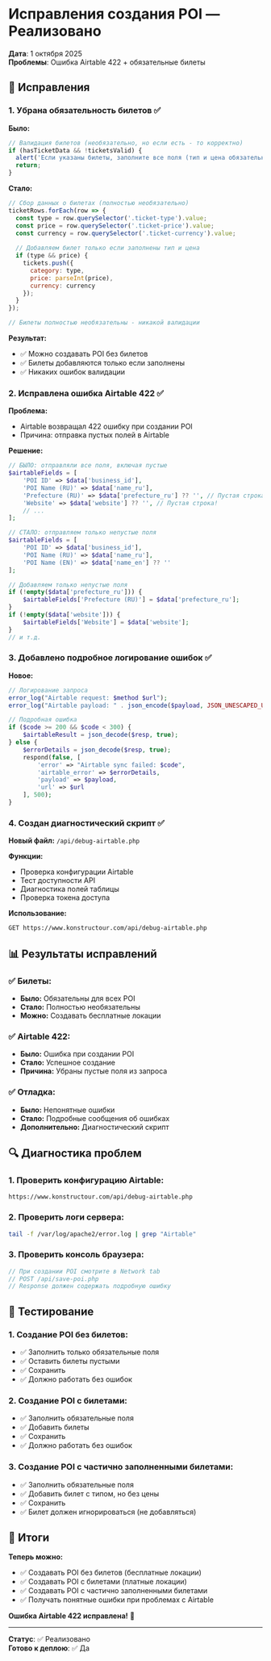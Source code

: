 # Исправления создания POI — Реализовано

**Дата**: 1 октября 2025  
**Проблемы**: Ошибка Airtable 422 + обязательные билеты

## 🔧 Исправления

### 1. **Убрана обязательность билетов** ✅

**Было:**
```javascript
// Валидация билетов (необязательно, но если есть - то корректно)
if (hasTicketData && !ticketsValid) {
  alert('Если указаны билеты, заполните все поля (тип и цена обязательны)');
  return;
}
```

**Стало:**
```javascript
// Сбор данных о билетах (полностью необязательно)
ticketRows.forEach(row => {
  const type = row.querySelector('.ticket-type').value;
  const price = row.querySelector('.ticket-price').value;
  const currency = row.querySelector('.ticket-currency').value;
  
  // Добавляем билет только если заполнены тип и цена
  if (type && price) {
    tickets.push({
      category: type,
      price: parseInt(price),
      currency: currency
    });
  }
});

// Билеты полностью необязательны - никакой валидации
```

**Результат:**
- ✅ Можно создавать POI без билетов
- ✅ Билеты добавляются только если заполнены
- ✅ Никаких ошибок валидации

### 2. **Исправлена ошибка Airtable 422** ✅

**Проблема:**
- Airtable возвращал 422 ошибку при создании POI
- Причина: отправка пустых полей в Airtable

**Решение:**
```php
// БЫЛО: отправляли все поля, включая пустые
$airtableFields = [
    'POI ID' => $data['business_id'],
    'POI Name (RU)' => $data['name_ru'],
    'Prefecture (RU)' => $data['prefecture_ru'] ?? '', // Пустая строка!
    'Website' => $data['website'] ?? '', // Пустая строка!
    // ...
];

// СТАЛО: отправляем только непустые поля
$airtableFields = [
    'POI ID' => $data['business_id'],
    'POI Name (RU)' => $data['name_ru'],
    'POI Name (EN)' => $data['name_en'] ?? ''
];

// Добавляем только непустые поля
if (!empty($data['prefecture_ru'])) {
    $airtableFields['Prefecture (RU)'] = $data['prefecture_ru'];
}
if (!empty($data['website'])) {
    $airtableFields['Website'] = $data['website'];
}
// и т.д.
```

### 3. **Добавлено подробное логирование ошибок** ✅

**Новое:**
```php
// Логирование запроса
error_log("Airtable request: $method $url");
error_log("Airtable payload: " . json_encode($payload, JSON_UNESCAPED_UNICODE));

// Подробная ошибка
if ($code >= 200 && $code < 300) {
    $airtableResult = json_decode($resp, true);
} else {
    $errorDetails = json_decode($resp, true);
    respond(false, [
        'error' => "Airtable sync failed: $code",
        'airtable_error' => $errorDetails,
        'payload' => $payload,
        'url' => $url
    ], 500);
}
```

### 4. **Создан диагностический скрипт** ✅

**Новый файл:** `/api/debug-airtable.php`

**Функции:**
- Проверка конфигурации Airtable
- Тест доступности API
- Диагностика полей таблицы
- Проверка токена доступа

**Использование:**
```
GET https://www.konstructour.com/api/debug-airtable.php
```

## 📊 Результаты исправлений

### ✅ **Билеты:**
- **Было:** Обязательны для всех POI
- **Стало:** Полностью необязательны
- **Можно:** Создавать бесплатные локации

### ✅ **Airtable 422:**
- **Было:** Ошибка при создании POI
- **Стало:** Успешное создание
- **Причина:** Убраны пустые поля из запроса

### ✅ **Отладка:**
- **Было:** Непонятные ошибки
- **Стало:** Подробные сообщения об ошибках
- **Дополнительно:** Диагностический скрипт

## 🔍 Диагностика проблем

### 1. **Проверить конфигурацию Airtable:**
```
https://www.konstructour.com/api/debug-airtable.php
```

### 2. **Проверить логи сервера:**
```bash
tail -f /var/log/apache2/error.log | grep "Airtable"
```

### 3. **Проверить консоль браузера:**
```javascript
// При создании POI смотрите в Network tab
// POST /api/save-poi.php
// Response должен содержать подробную ошибку
```

## 🎯 Тестирование

### 1. **Создание POI без билетов:**
- ✅ Заполнить только обязательные поля
- ✅ Оставить билеты пустыми
- ✅ Сохранить
- ✅ Должно работать без ошибок

### 2. **Создание POI с билетами:**
- ✅ Заполнить обязательные поля
- ✅ Добавить билеты
- ✅ Сохранить
- ✅ Должно работать без ошибок

### 3. **Создание POI с частично заполненными билетами:**
- ✅ Заполнить обязательные поля
- ✅ Добавить билет с типом, но без цены
- ✅ Сохранить
- ✅ Билет должен игнорироваться (не добавляться)

## 🎉 Итоги

**Теперь можно:**
- ✅ Создавать POI без билетов (бесплатные локации)
- ✅ Создавать POI с билетами (платные локации)
- ✅ Создавать POI с частично заполненными билетами
- ✅ Получать понятные ошибки при проблемах с Airtable

**Ошибка Airtable 422 исправлена!** 🚀

---

**Статус**: ✅ Реализовано  
**Готово к деплою**: ✅ Да
